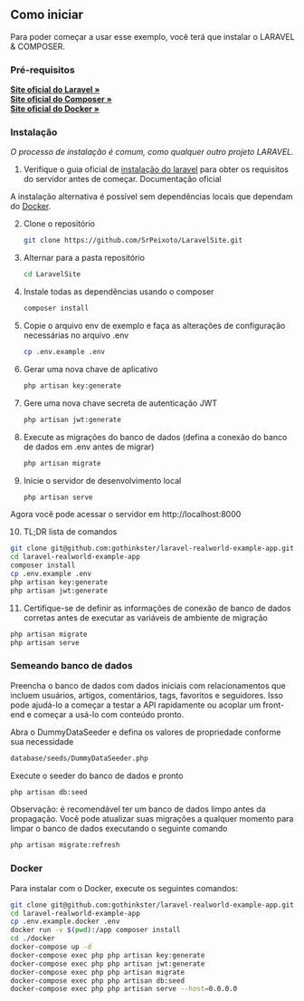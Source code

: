 <!-- Como iniciar -->
## Como iniciar

Para poder começar a usar esse exemplo, você terá que instalar o LARAVEL & COMPOSER.

### Pré-requisitos

  <a href="https://laravel.com"><strong>Site oficial do Laravel »</strong></a>
  <br />
  <a href="https://getcomposer.org"><strong>Site oficial do Composer »</strong></a>
  <br />
  <a href="https://www.docker.com/"><strong>Site oficial do Docker »</strong></a>

### Instalação

_O processo de instalação é comum, como qualquer outro projeto LARAVEL._

1. Verifique o guia oficial de <a href="#prerequisites">instalação do laravel</a> para obter os requisitos do servidor antes de começar. Documentação oficial

A instalação alternativa é possível sem dependências locais que dependam do <a href="#prerequisites">Docker</a>.

2. Clone o repositório
   ```sh
   git clone https://github.com/SrPeixoto/LaravelSite.git
   ```
3. Alternar para a pasta repositório
   ```sh
   cd LaravelSite
   ```
4. Instale todas as dependências usando o composer
   ```sh
   composer install
   ```
5. Copie o arquivo env de exemplo e faça as alterações de configuração necessárias no arquivo .env
   ```sh
   cp .env.example .env
   ```
6. Gerar uma nova chave de aplicativo
   ```sh
   php artisan key:generate
   ```
7. Gere uma nova chave secreta de autenticação JWT
   ```sh
   php artisan jwt:generate
   ```
8. Execute as migrações do banco de dados (defina a conexão do banco de dados em .env antes de migrar)
   ```sh
   php artisan migrate
   ```
9. Inicie o servidor de desenvolvimento local
   ```sh
   php artisan serve
   ```

Agora você pode acessar o servidor em http://localhost:8000

10. TL;DR lista de comandos
  ```sh
  git clone git@github.com:gothinkster/laravel-realworld-example-app.git
  cd laravel-realworld-example-app
  composer install
  cp .env.example .env
  php artisan key:generate
  php artisan jwt:generate 
  ```

11. Certifique-se de definir as informações de conexão de banco de dados corretas antes de executar as variáveis de ambiente de migração
  ```sh
  php artisan migrate
  php artisan serve
  ```

### Semeando banco de dados

Preencha o banco de dados com dados iniciais com relacionamentos que incluem usuários, artigos, comentários, tags, favoritos e seguidores. Isso pode ajudá-lo a começar a testar a API rapidamente ou acoplar um front-end e começar a usá-lo com conteúdo pronto.

Abra o DummyDataSeeder e defina os valores de propriedade conforme sua necessidade
  ```sh
  database/seeds/DummyDataSeeder.php
  ```

Execute o seeder do banco de dados e pronto
  ```sh
  php artisan db:seed
  ```
Observação: é recomendável ter um banco de dados limpo antes da propagação. Você pode atualizar suas migrações a qualquer momento para limpar o banco de dados executando o seguinte comando
  ```sh
  php artisan migrate:refresh
  ```

### Docker

Para instalar com o Docker, execute os seguintes comandos:
  ```sh
  git clone git@github.com:gothinkster/laravel-realworld-example-app.git
  cd laravel-realworld-example-app
  cp .env.example.docker .env
  docker run -v $(pwd):/app composer install
  cd ./docker
  docker-compose up -d
  docker-compose exec php php artisan key:generate
  docker-compose exec php php artisan jwt:generate
  docker-compose exec php php artisan migrate
  docker-compose exec php php artisan db:seed
  docker-compose exec php php artisan serve --host=0.0.0.0
  ```